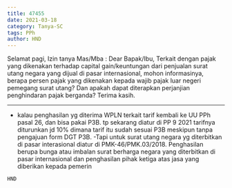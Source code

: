 ```yaml
---
title: 47455
date: 2021-03-18
category: Tanya-SC
tags: PPh
author: HND
---
```


Selamat pagi, Izin tanya Mas/Mba : Dear Bapak/Ibu, Terkait dengan pajak yang dikenakan terhadap capital gain/keuntungan dari penjualan surat utang negara yang dijual di pasar internasional, mohon informasinya, berapa persen pajak yang dikenakan kepada wajib pajak luar negeri pemegang surat utang? Dan apakah dapat diterapkan perjanjian penghindaran pajak berganda? Terima kasih.

---

- kalau penghasilan yg diterima WPLN terkait tarif kembali ke UU PPh pasal 26, dan bisa pakai P3B. tp sekarang diatur di PP 9 2021 tarifnya diturunkan jd 10% dimana tarif itu sudah sesuai P3B meskipun tanpa pengajuan form DGT P3B. -Tapi untuk surat utang negara yg diterbitkan di pasar interasional diatur di PMK-46/PMK.03/2018. Penghasilan berupa bunga atau imbalan surat berharga negara yang diterbitkan di pasar internasional dan penghasilan pihak ketiga atas jasa yang diberikan kepada pemerin

`HND`
